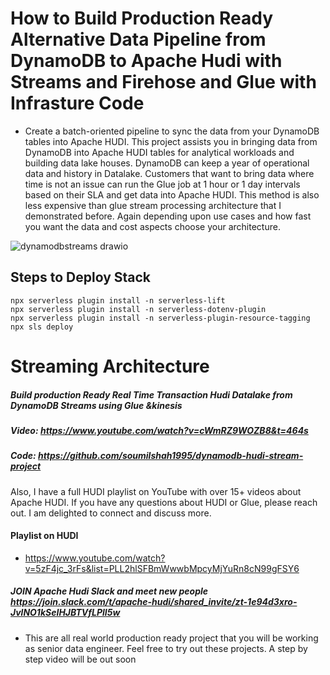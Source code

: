 # How to Build Production Ready Alternative Data Pipeline from DynamoDB to Apache Hudi with Streams and Firehose and Glue with Infrasture Code
* Create a batch-oriented pipeline to sync the data from your DynamoDB tables into Apache HUDI. This project assists you in bringing data from DynamoDB into Apache HUDI tables for analytical workloads and building data lake houses. DynamoDB can keep a year of operational data and history in Datalake. Customers that want to bring data where time is not an issue can run the Glue job at 1 hour or 1 day intervals based on their SLA and get data into Apache HUDI. This method is also less expensive than glue stream processing architecture that I demonstrated before. Again depending upon use cases and how fast you want the data and cost aspects choose your architecture.


![dynamodbstreams drawio](https://user-images.githubusercontent.com/39345855/208463603-7b93a4d5-1037-47fd-83c7-9d59e3a02c4a.png)


## Steps to Deploy Stack 

```
npx serverless plugin install -n serverless-lift
npx serverless plugin install -n serverless-dotenv-plugin
npx serverless plugin install -n serverless-plugin-resource-tagging
npx sls deploy
```

# Streaming Architecture 
##### Build production Ready Real Time Transaction Hudi Datalake from DynamoDB Streams using Glue &kinesis
##### Video: https://www.youtube.com/watch?v=cWmRZ9WOZB8&t=464s
##### Code: https://github.com/soumilshah1995/dynamodb-hudi-stream-project


Also, I have a full HUDI playlist on YouTube with over 15+ videos about Apache HUDI. If you have any questions about HUDI or Glue, please reach out. I am delighted to connect and discuss more.

#### Playlist on HUDI 
* https://www.youtube.com/watch?v=5zF4jc_3rFs&list=PLL2hlSFBmWwwbMpcyMjYuRn8cN99gFSY6



##### JOIN Apache Hudi Slack and meet new people  https://join.slack.com/t/apache-hudi/shared_invite/zt-1e94d3xro-JvlNO1kSeIHJBTVfLPlI5w

* This are all real world production ready project that you will be working as senior data engineer. Feel free to try out these projects. A step by step video will be out soon 




